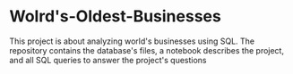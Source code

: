 # Wolrd's-Oldest-Businesses
This project is about analyzing world's businesses using SQL.
The repository contains the database's files, a notebook describes the project, and all SQL queries to answer the project's questions
